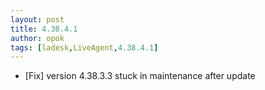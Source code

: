 ```yaml
---
layout: post
title: 4.38.4.1
author: opok
tags: [ladesk,LiveAgent,4.38.4.1]
---
```


- [Fix] version 4.38.3.3 stuck in maintenance after update
